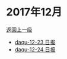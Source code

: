 # 2017年12月

<a href="/#/days/2017/index">返回上一级</a>

- <a href="/#/days/2017/12/daqu-12-23">daqu-12-23 日报</a>
- <a href="/#/days/2017/12/daqu-12-24">daqu-12-24 日报</a>
